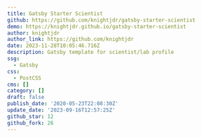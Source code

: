 ```yaml
---
title: Gatsby Starter Scientist
github: https://github.com/knightjdr/gatsby-starter-scientist
demo: https://knightjdr.github.io/gatsby-starter-scientist
author: knightjdr
author_link: https://github.com/knightjdr
date: 2023-11-28T10:05:46.716Z
description: Gatsby template for scientist/lab profile
ssg:
  - Gatsby
css:
  - PostCSS
cms: []
category: []
draft: false
publish_date: '2020-05-23T22:08:30Z'
update_date: '2023-09-16T12:57:25Z'
github_star: 12
github_fork: 26
---
```

